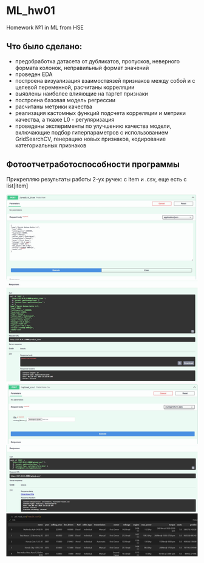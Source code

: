 # ML_hw01
Homework №1 in ML from HSE


Что было сделано:
---
* предобработка датасета от дубликатов, пропусков, неверного формата колонок, неправильный формат значений
* проведен EDA
* построена визуализация взаимоствязей признаков между собой и с целевой переменной, расчитаны корреляции
* выявлены наиболее влияющие на таргет признаки
* построена базовая модель регрессии
* расчитаны метрики качества
* реализация кастомных функций подсчета корреляции и метрики качества, а ткаже L0 - регуляризация
* проведены эксперименты по улучшению качества модели, включающие подбор гиперпараметров с использованием GridSearchCV, генерацию новых признаков, кодирование категориальных признаков

Фотоотчетработоспособности программы
---
Прикрепляю результаты работы 2-ух ручек: с item и .csv, еще есть с list[item]

![alt text](photo/1.jpg)
![alt text](photo/11.jpg)
![alt text](photo/2.jpg)
![alt text](photo/22.jpg)
![alt text](photo/3.jpg)
